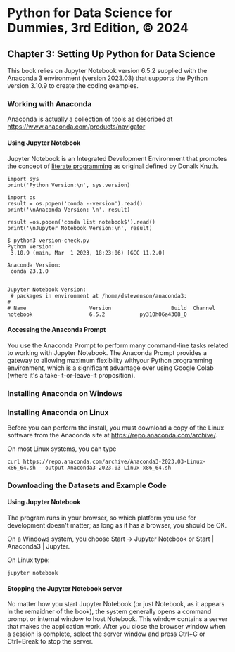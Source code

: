 # Python for Data Science for Dummies, 3rd Edition, © 2024

## Chapter 3: Setting Up Python for Data Science

This book relies on Jupyter Notebook version 6.5.2 supplied with the Anaconda 3 environment (version 2023.03) that supports the Python version 3.10.9 to create the coding examples.

### Working with Anaconda

Anaconda is actually a collection of tools as described at https://www.anaconda.com/products/navigator

#### Using Jupyter Notebook

Jupyter Notebook is an Integrated Development Environment that promotes the concept of [literate programming](https://guides.nyu.edu/datascience/literate-prog) as original defined by Donalk Knuth.

```
import sys
print('Python Version:\n', sys.version)

import os
result = os.popen('conda --version').read()
print('\nAnaconda Version: \n', result)

result =os.popen('conda list notebook$').read()
print('\nJupyter Notebook Version:\n', result)
```

```
$ python3 version-check.py 
Python Version:
 3.10.9 (main, Mar  1 2023, 18:23:06) [GCC 11.2.0]

Anaconda Version: 
 conda 23.1.0


Jupyter Notebook Version:
 # packages in environment at /home/dstevenson/anaconda3:
#
# Name                    Version                   Build  Channel
notebook                  6.5.2           py310h06a4308_0  
```

#### Accessing the Anaconda Prompt

You use the Anaconda Prompt to perform many command-line tasks related to working with Jupyter Notebook. The Anaconda Prompt provides a gateway to allowing maximum flexibility withyour Python programming environment, which is a significant advantage over using Google Colab (where it's a take-it-or-leave-it proposition).

### Installing Anaconda on Windows

### Installing Anaconda on Linux

Before you can perform the install, you must download a copy of the Linux software from the Anaconda site at https://repo.anaconda.com/archive/.

On most Linux systems, you can type 

`curl https://repo.anaconda.com/archive/Anaconda3-2023.03-Linux-x86_64.sh --output Anaconda3-2023.03-Linux-x86_64.sh`

### Downloading the Datasets and Example Code

#### Using Jupyter Notebook

The program runs in your browser, so which platform you use for development doesn't matter; as long as it has a browser, you should be OK.

On a Windows system, you choose Start -> Jupyter Notebook or Start | Anaconda3 | Jupyter.

On Linux type:

`jupyter notebook`

#### Stopping the Jupyter Notebook server

No matter how you start Jupyter Notebook (or just Notebook, as it appears in the remaidner of the book), the system generally opens a command prompt or internal window to host Notebook. This window contains a server that makes the application work. After you close the browser window when a session is complete, select the server window and press Ctrl+C or Ctrl+Break to stop the server.

